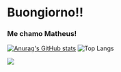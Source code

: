 <h1>Buongiorno!!</h1>
<h3>Me chamo Matheus!</h3>

[![Anurag's GitHub stats](https://github-readme-stats.vercel.app/api?username=matholiveiraa&show_icons=true&theme=shadow_red)](https://github.com/anuraghazra/github-readme-stats)
![Top Langs](https://github-readme-stats.vercel.app/api/top-langs/?username=matholiveiraa&layout=compact&show_icons=true&theme=shadow_red)

<div>
  <a href="https://www.youtube.com/channel/UCicXXi85MXvyKv_WLUooQ1Q" target="_blank"><img src="https://img.shields.io/badge/YouTube-FF0000?style=for-the-badge&logo=youtube&logoColor=white" target="_blank"></a>
</div>
